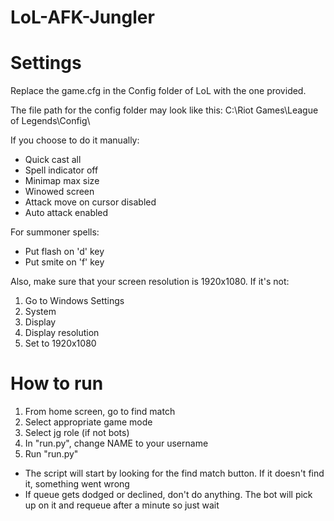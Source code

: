 # LoL-AFK-Jungler
# Settings
Replace the game.cfg in the Config folder of LoL with the one provided.

The file path for the config folder may look like this:
C:\Riot Games\League of Legends\Config\

If you choose to do it manually:

- Quick cast all
- Spell indicator off
- Minimap max size
- Winowed screen
- Attack move on cursor disabled
- Auto attack enabled

For summoner spells:

- Put flash on 'd' key
- Put smite on 'f' key

Also, make sure that your screen resolution is 1920x1080. If it's not:

1. Go to Windows Settings
2. System
3. Display
4. Display resolution
5. Set to 1920x1080

# How to run
1. From home screen, go to find match
2. Select appropriate game mode
3. Select jg role (if not bots)
4. In "run.py", change NAME to your username
5. Run "run.py"

- The script will start by looking for the find match button. If it doesn't find it, something went wrong
- If queue gets dodged or declined, don't do anything. The bot will pick up on it and requeue after a minute so just wait
